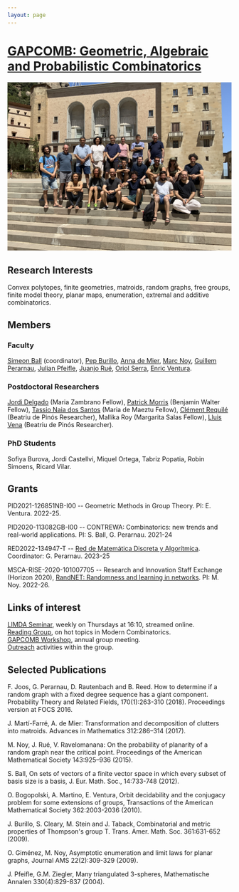 ```yaml
---
layout: page
---
```


# [GAPCOMB: Geometric, Algebraic and Probabilistic Combinatorics](https://gapcomb.upc.edu/en)

![alt text](./gapcomb.jpeg)


## Research Interests

Convex polytopes, finite geometries, matroids, random graphs, free groups, finite model theory, planar maps, enumeration, extremal and additive combinatorics.

## Members

### Faculty
[Simeon Ball](https://mat-web.upc.edu/people/simeon.michael.ball/) (coordinator),
[Pep Burillo](https://mat-web.upc.edu/people/pep.burillo/main_en.php), [Anna de Mier](https://mat-web.upc.edu/people/anna.de.mier/), [Marc Noy](https://web.mat.upc.edu/marc.noy/), [Guillem Perarnau](https://web.mat.upc.edu/guillem.perarnau/), [Julian Pfeifle](https://mat.upc.edu/en/people/julian.pfeifle/), [Juanjo Rué](https://mat-web.upc.edu/people/juan.jose.rue/), [Oriol Serra](https://mat-web.upc.edu/people/oriol.serra/), [Enric Ventura](http://www-eupm.upc.es/~ventura/). 


### Postdoctoral Researchers

[Jordi Delgado](https://jdrmaths.wixsite.com/jdelgado) (Maria Zambrano Fellow), [Patrick Morris](https://sites.google.com/site/patrickmorriscombinatorics) (Benjamin Walter Fellow), [Tassio Naia dos Santos](https://www.ime.usp.br/~tassio/) (Maria de Maeztu Fellow), [Clément Requilé](https://requile.github.io/) (Beatriu de Pinós Researcher), Mallika Roy (Margarita Salas Fellow), [Lluis Vena](https://web.mat.upc.edu/lluis.vena/) (Beatriu de Pinós Researcher).


### PhD Students

Sofiya Burova, Jordi Castellvi, Miquel Ortega, Tabriz Popatia, Robin Simoens, Ricard Vilar. 

## Grants

PID2021-126851NB-I00 -- Geometric Methods in Group Theory. PI: E. Ventura. 2022-25.

PID2020-113082GB-I00 -- CONTREWA: Combinatorics: new trends and real-world applications. PI: S. Ball, G. Perarnau. 2021-24

RED2022-134947-T -- [Red de Matemática Discreta y Algorítmica](asdf). Coordinator: G. Perarnau. 2023-25

MSCA-RISE-2020-101007705 -- Research and Innovation Staff Exchange (Horizon 2020), [RandNET: Randomness and learning in networks](https://randnet.upc.edu/). PI: M. Noy. 2022-26.





## Links of interest

[LIMDA Seminar](https://gapcomb.upc.edu/en/seminar-en/forthcoming-seminars), weekly on Thursdays at 16:10, streamed online. <br />
[Reading Group](https://gapcomb.upc.edu/en/seminar-en/reading-group), on hot topics in Modern Combinatorics.<br />
[GAPCOMB Workshop](https://gapcomb.upc.edu/en/seminar-en/master-seminar-on-code-theory), annual group meeting.<br />
[Outreach](https://gapcomb.upc.edu/en/outreach) activities within the group.


## Selected Publications 



F. Joos, G. Perarnau, D. Rautenbach and B. Reed. How to determine if a random graph with a fixed degree sequence has a giant component. Probability Theory and Related Fields, 170(1):263-310 (2018). Proceedings version at FOCS 2016.

J. Martí-Farré, A. de Mier: Transformation and decomposition of clutters into matroids. Advances in Mathematics 312:286–314 (2017).

M. Noy, J. Rué, V. Ravelomanana: On the probability of planarity of a random graph near the critical point. Proceedings of the American Mathematical Society 143:925–936 (2015).

S. Ball, On sets of vectors of a finite vector space in which every subset of basis size is a basis, J. Eur. Math. Soc., 14:733-748 (2012).

O. Bogopolski, A. Martino, E. Ventura, Orbit decidability and the conjugacy problem for some extensions of groups, Transactions of the American Mathematical Society 362:2003-2036 (2010).

J. Burillo, S. Cleary, M. Stein and J. Taback, Combinatorial and metric properties of Thompson's group T. Trans. Amer. Math. Soc. 361:631-652 (2009).

O. Giménez, M. Noy, Asymptotic enumeration and limit laws for planar graphs, Journal AMS 22(2):309-329 (2009).

J. Pfeifle, G.M. Ziegler, Many triangulated 3-spheres, Mathematische Annalen 330(4):829-837 (2004).


